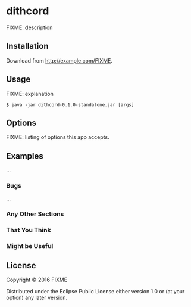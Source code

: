 # dithcord

FIXME: description

## Installation

Download from http://example.com/FIXME.

## Usage

FIXME: explanation

    $ java -jar dithcord-0.1.0-standalone.jar [args]

## Options

FIXME: listing of options this app accepts.

## Examples

...

### Bugs

...

### Any Other Sections
### That You Think
### Might be Useful

## License

Copyright © 2016 FIXME

Distributed under the Eclipse Public License either version 1.0 or (at
your option) any later version.
